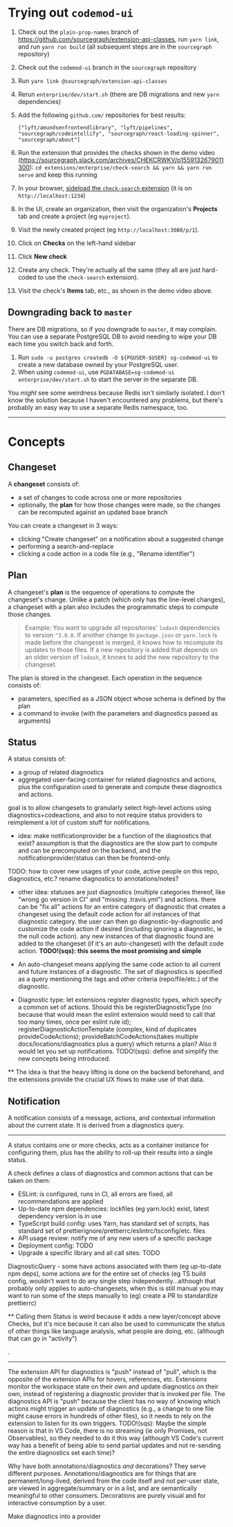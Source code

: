 # Trying out `codemod-ui`

1. Check out the `plain-prop-names` branch of https://github.com/sourcegraph/extension-api-classes, run `yarn link`, and run `yarn run build` (all subsequent steps are in the `sourcegraph` repository)
1. Check out the `codemod-ui` branch in the `sourcegraph` repository
1. Run `yarn link @sourcegraph/extension-api-classes`
1. Rerun `enterprise/dev/start.sh` (there are DB migrations and new `yarn` dependencies)
1. Add the following `github.com/` repositories for best results:

   ```
   ["lyft/amundsenfrontendlibrary", "lyft/pipelines", "sourcegraph/codeintellify", "sourcegraph/react-loading-spinner", "sourcegraph/about"]
   ```
1. Run the extension that provides the checks shown in the demo video (https://sourcegraph.slack.com/archives/CHEKCRWKV/p1559132679011300): `cd extensions/enterprise/check-search && yarn && yarn run serve` and keep this running
1. In your browser, [sideload the `check-search` extension](https://docs.sourcegraph.com/extensions/authoring/local_development) (it is on `http://localhost:1234`)
1. In the UI, create an organization, then visit the organization's **Projects** tab and create a project (eg `myproject`).
1. Visit the newly created project (eg `http://localhost:3080/p/1`).
1. Click on **Checks** on the left-hand sidebar
1. Click **New check**
1. Create any check. They're actually all the same (they all are just hard-coded to use the `check-search` extension).
1. Visit the check's **Items** tab, etc., as shown in the demo video above.

## Downgrading back to `master`

There are DB migrations, so if you downgrade to `master`, it may complain. You can use a separate PostgreSQL DB to avoid needing to wipe your DB each time you switch back and forth.

1. Run `sudo -u postgres createdb -O ${PGUSER-$USER} sg-codemod-ui` to create a new database owned by your PostgreSQL user.
1. When using `codemod-ui`, use `PGDATABASE=sg-codemod-ui enterprise/dev/start.sh` to start the server in the separate DB.

You *might* see some weirdness because Redis isn't similarly isolated. I don't know the solution because I haven't encountered any problems, but there's probably an easy way to use a separate Redis namespace, too.


---

# Concepts

## Changeset

A **changeset** consists of:

- a set of changes to code across one or more repositories
- optionally, the **plan** for how those changes were made, so the changes can be recomputed against an updated base branch

You can create a changeset in 3 ways:

- clicking "Create changeset" on a notification about a suggested change
- performing a search-and-replace
- clicking a code action in a code file (e.g., "Rename identifier")

## Plan

A changeset's **plan** is the sequence of operations to compute the changeset's change. Unlike a patch (which only has the line-level changes), a changeset with a plan also includes the programmatic steps to compute those changes.

> Example: You want to upgrade all repositories' `lodash` dependencies to version `^3.0.0`. If another change to `package.json` or `yarn.lock` is made before the changeset is merged, it knows how to recompute its updates to those files. If a new repository is added that depends on an older version of `lodash`, it knows to add the new repository to the changeset.

The plan is stored in the changeset. Each operation in the sequence consists of:

- parameters, specified as a JSON object whose schema is defined by the plan
- a command to invoke (with the parameters and diagnostics passed as arguments)

## Status

A status consists of:

- a group of related diagnostics
- aggregated user-facing container for related diagnostics and actions, plus the configuration used to generate and compute these diagnostics and actions.

goal is to allow changesets to granularly select high-level actions using diagnostics+codeactions, and also to not require status providers to reimplement a lot of custom stuff for notifications.

- idea: make notificationprovider be a function of the diagnostics that exist? assumption is that the diagnostics are the slow part to compute and can be precomputed on the backend, and the notificationprovider/status can then be frontend-only.

TODO: how to cover new usages of your code, active people on this repo, diagnostics, etc.? rename diagnostics to annotations/notes?

- other idea: statuses are just diagnostics (multiple categories thereof, like "wrong go version in CI" and "missing .travis.yml") and actions. there can be "fix all" actions for an entire category of diagnostic that creates a changeset using the default code action for all instances of that diagnostic category. the user can then go diagnostic-by-diagnostic and customize the code action if desired (including ignoring a diagnostic, ie the null code action). any new instances of that diagnostic found are added to the changeset (if it's an auto-changeset) with the default code action. **TODO!(sqs): this seems the most promising and simple**

- An auto-changeset means applying the same code action to all current and future instances of a diagnostic. The set of diagnostics is specified as a query mentioning the tags and other criteria (repo/file/etc.) of the diagnostic.

- Diagnostic type: let extensions register diagnostic types, which specify a common set of actions. Should this be registerDiagnosticType (no because that would mean the eslint extension would need to call that too many times, once per eslint rule id); registerDiagnosticActionTemplate (complex, kind of duplicates provideCodeActions); provideBatchCodeActions(takes multiple docs/locations/diagnostics plus a query) which returns a plan? Also it would let you set up notifications. TODO!(sqs): define and simplify the new concepts being introduced.

** The idea is that the heavy lifting is done on the backend beforehand, and the extensions provide the crucial UX flows to make use of that data.


## Notification

A notification consists of a message, actions, and contextual information about the current state. It is derived from a diagnostics query.


--------

A status contains one or more checks, acts as a container instance for configuring them, plus has the ability to roll-up their results into a single status.

A check defines a class of diagnostics and common actions that can be taken on them:

- ESLint: is configured, runs in CI, all errors are fixed, all recommendations are applied
- Up-to-date npm dependencies: lockfiles (eg yarn.lock) exist, latest dependency version is in use
- TypeScript build config: uses Yarn, has standard set of scripts, has standard set of prettierignore/prettierrc/eslintrc/tsconfig/etc. files
- API usage review: notify me of any new users of a specific package
- Deployment config: TODO
- Upgrade a specific library and all call sites: TODO

DiagnosticQuery - some have actions associated with them (eg up-to-date npm deps), some actions are for the entire set of checks (eg TS build config, wouldn't want to do any single step independently...although that probably only applies to auto-changesets, when this is still manual you may want to run some of the steps manually to (eg) create a PR to standardize prettierrc)

** Calling them Status is weird because it adds a new layer/concept above Checks, but it's nice because it can also be used to communicate the status of other things like language analysis, what people are doing, etc. (although that can go in "activity")


.

---

The extension API for diagnostics is "push" instead of "pull", which is the opposite of the extension APIs for hovers, references, etc. Extensions monitor the workspace state on their own and update diagnostics on their own, instead of registering a diagnostic provider that is invoked per file. The diagnostics API is "push" because the client has no way of knowing which actions might trigger an update of diagnostics (e.g., a change to one file might cause errors in hundreds of other files), so it needs to rely on the extension to listen for its own triggers. TODO!(sqs): Maybe the simple reason is that in VS Code, there is no streaming (ie only Promises, not Observables), so they needed to do it this way (although VS Code's current way has a benefit of being able to send partial updates and not re-sending the entire diagnostics set each time)?

Why have both annotations/diagnostics *and* decorations? They serve different purposes. Annotations/diagnostics are for things that are permanent/long-lived, derived from the code itself and not per-user state, are viewed in aggregate/summary or in a list, and are semantically meaningful to other consumers. Decorations are purely visual and for interactive consumption by a user.

Make diagnostics into a provider
